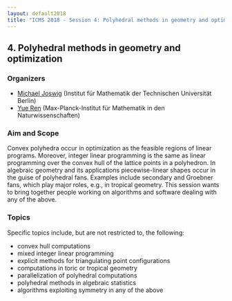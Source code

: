 ```yaml
---
layout: default2018
title: "ICMS 2018 - Session 4: Polyhedral methods in geometry and optimization"
---
```

## 4. Polyhedral methods in geometry and optimization 

### Organizers

*   [Michael Joswig](mailto:joswig@math.tu-berlin.de) (Institut für Mathematik der Technischen Universität Berlin)
*   [Yue Ren](mailto:yueren@mis.mpg.de) (Max-Planck-Institut für Mathematik in den Naturwissenschaften)

### Aim and Scope

Convex polyhedra occur in optimization as the feasible regions of linear programs.
Moreover, integer linear programming is the same as linear programming over the
convex hull of the lattice points in a polyhedron.
In algebraic geometry and its applications piecewise-linear shapes occur in the
guise of polyhedral fans.
Examples include secondary and Groebner fans, which play major roles, e.g., in
tropical geometry.
This session wants to bring together people working on algorithms and software
dealing with any of the above.


### Topics

Specific topics include, but are not restricted to, the following:
*    convex hull computations
*    mixed integer linear programming
*    explicit methods for triangulating point configurations
*    computations in toric or tropical geometry
*    parallelization of polyhedral computations
*    polyhedral methods in algebraic statistics
*    algorithms exploiting symmetry in any of the above 

